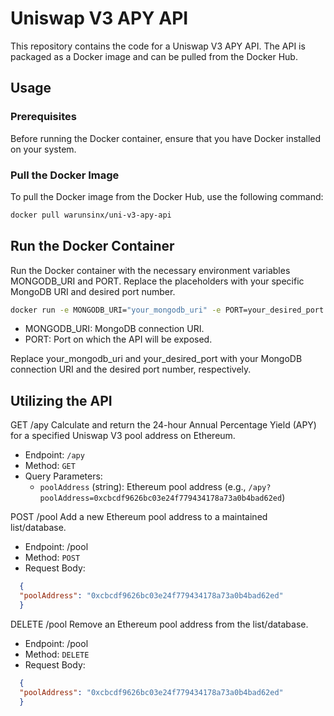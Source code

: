 # Uniswap V3 APY API

This repository contains the code for a Uniswap V3 APY API. The API is packaged as a Docker image and can be pulled from the Docker Hub.

## Usage

### Prerequisites

Before running the Docker container, ensure that you have Docker installed on your system.

### Pull the Docker Image

To pull the Docker image from the Docker Hub, use the following command:

```bash
docker pull warunsinx/uni-v3-apy-api
```

## Run the Docker Container

Run the Docker container with the necessary environment variables MONGODB_URI and PORT. Replace the placeholders with your specific MongoDB URI and desired port number.

```bash
docker run -e MONGODB_URI="your_mongodb_uri" -e PORT=your_desired_port -p your_desired_port:your_desired_port warunsinx/uni-v3-apy-api
```

- MONGODB_URI: MongoDB connection URI.
- PORT: Port on which the API will be exposed.

Replace your_mongodb_uri and your_desired_port with your MongoDB connection URI and the desired port number, respectively.

## Utilizing the API

GET /apy
Calculate and return the 24-hour Annual Percentage Yield (APY) for a specified Uniswap V3 pool address on Ethereum.

- Endpoint: `/apy`
- Method: `GET`
- Query Parameters:
  - `poolAddress` (string): Ethereum pool address (e.g., `/apy?poolAddress=0xcbcdf9626bc03e24f779434178a73a0b4bad62ed`)

POST /pool
Add a new Ethereum pool address to a maintained list/database.
- Endpoint: /pool
- Method: `POST`
- Request Body:
```json
  {
  "poolAddress": "0xcbcdf9626bc03e24f779434178a73a0b4bad62ed"
  }
```

DELETE /pool
Remove an Ethereum pool address from the list/database.
- Endpoint: /pool
- Method: `DELETE`
- Request Body:
```json
  {
  "poolAddress": "0xcbcdf9626bc03e24f779434178a73a0b4bad62ed"
  }
```
  
